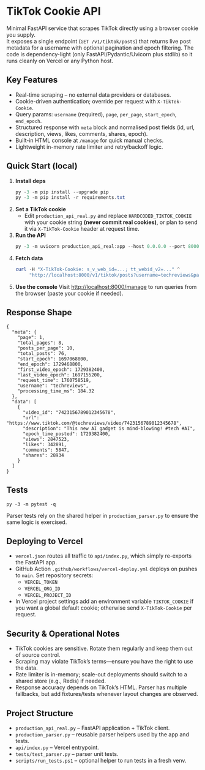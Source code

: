 # TikTok Cookie API

Minimal FastAPI service that scrapes TikTok directly using a browser cookie you supply.  
It exposes a single endpoint (`GET /v1/tiktok/posts`) that returns live post metadata for a username with optional pagination and epoch filtering. The code is dependency-light (only FastAPI/Pydantic/Uvicorn plus stdlib) so it runs cleanly on Vercel or any Python host.

## Key Features
- Real-time scraping – no external data providers or databases.
- Cookie-driven authentication; override per request with `X-TikTok-Cookie`.
- Query params: `username` (required), `page`, `per_page`, `start_epoch`, `end_epoch`.
- Structured response with `meta` block and normalised post fields (id, url, description, views, likes, comments, shares, epoch).
- Built-in HTML console at `/manage` for quick manual checks.
- Lightweight in-memory rate limiter and retry/backoff logic.

## Quick Start (local)
1. **Install deps**
   ```powershell
   py -3 -m pip install --upgrade pip
   py -3 -m pip install -r requirements.txt
   ```
2. **Set a TikTok cookie**
   - Edit `production_api_real.py` and replace `HARDCODED_TIKTOK_COOKIE` with your cookie string **(never commit real cookies)**, or plan to send it via `X-TikTok-Cookie` header at request time.
3. **Run the API**
   ```powershell
   py -3 -m uvicorn production_api_real:app --host 0.0.0.0 --port 8000
   ```
4. **Fetch data**
   ```powershell
   curl -H "X-TikTok-Cookie: s_v_web_id=...; tt_webid_v2=..." ^
        "http://localhost:8000/v1/tiktok/posts?username=techreviews&page=1&per_page=10"
   ```
5. **Use the console**
   Visit <http://localhost:8000/manage> to run queries from the browser (paste your cookie if needed).

## Response Shape
```jsonc
{
  "meta": {
    "page": 1,
    "total_pages": 8,
    "posts_per_page": 10,
    "total_posts": 76,
    "start_epoch": 1697068800,
    "end_epoch": 1729468800,
    "first_video_epoch": 1729382400,
    "last_video_epoch": 1697155200,
    "request_time": 1760758519,
    "username": "techreviews",
    "processing_time_ms": 184.32
  },
  "data": [
    {
      "video_id": "7423156789012345678",
      "url": "https://www.tiktok.com/@techreviews/video/7423156789012345678",
      "description": "This new AI gadget is mind-blowing! #tech #AI",
      "epoch_time_posted": 1729382400,
      "views": 2847523,
      "likes": 342891,
      "comments": 5847,
      "shares": 28934
    }
  ]
}
```

## Tests
```
py -3 -m pytest -q
```
Parser tests rely on the shared helper in `production_parser.py` to ensure the same logic is exercised.

## Deploying to Vercel
- `vercel.json` routes all traffic to `api/index.py`, which simply re-exports the FastAPI app.
- GitHub Action `.github/workflows/vercel-deploy.yml` deploys on pushes to `main`. Set repository secrets:
  - `VERCEL_TOKEN`
  - `VERCEL_ORG_ID`
  - `VERCEL_PROJECT_ID`
- In Vercel project settings add an environment variable `TIKTOK_COOKIE` if you want a global default cookie; otherwise send `X-TikTok-Cookie` per request.

## Security & Operational Notes
- TikTok cookies are sensitive. Rotate them regularly and keep them out of source control.
- Scraping may violate TikTok’s terms—ensure you have the right to use the data.
- Rate limiter is in-memory; scale-out deployments should switch to a shared store (e.g., Redis) if needed.
- Response accuracy depends on TikTok’s HTML. Parser has multiple fallbacks, but add fixtures/tests whenever layout changes are observed.

## Project Structure
- `production_api_real.py` – FastAPI application + TikTok client.
- `production_parser.py` – reusable parser helpers used by the app and tests.
- `api/index.py` – Vercel entrypoint.
- `tests/test_parser.py` – parser unit tests.
- `scripts/run_tests.ps1` – optional helper to run tests in a fresh venv.

